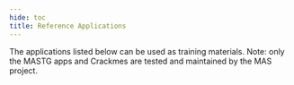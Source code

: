 ```yaml
---
hide: toc
title: Reference Applications
---
```


The applications listed below can be used as training materials. Note: only the MASTG apps and Crackmes are tested and maintained by the MAS project.
